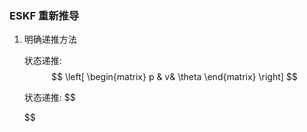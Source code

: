 <!--
 * @Author: Liu Weilong
 * @Date: 2021-05-28 06:59:19
 * @LastEditors: Liu Weilong
 * @LastEditTime: 2021-05-30 19:53:41
 * @Description: 
-->
### ESKF 重新推导
1. 明确递推方法
    
    状态递推:
    $$
        \left[
        \begin{matrix}
            p & v& \theta
        \end{matrix}
            \right]
    $$

    状态递推:
    $$
    

    $$

    
